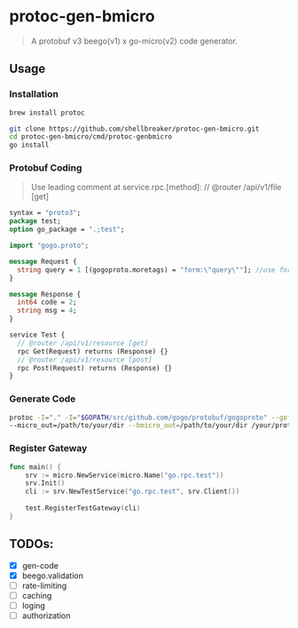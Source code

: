 # protoc-gen-bmicro

> A protobuf v3 beego(v1) x go-micro(v2) code generator.

## Usage

### Installation
```bash
brew install protoc
```

```bash
git clone https://github.com/shellbreaker/protoc-gen-bmicro.git
cd protoc-gen-bmicro/cmd/protoc-genbmicro
go install
```

### Protobuf Coding
> Use leading comment at service.rpc.[method]:
> // @router /api/v1/file [get]

```protobuf
syntax = "proto3";
package test;
option go_package = ".;test";

import "gogo.proto";

message Request {
  string query = 1 [(gogoproto.moretags) = "form:\"query\""]; //use form tag to get query/form value
}

message Response {
  int64 code = 2;
  string msg = 4;
}

service Test {
  // @router /api/v1/resource [get]
  rpc Get(Request) returns (Response) {}
  // @router /api/v1/resource [post]
  rpc Post(Request) returns (Response) {}
}
```

### Generate Code
```bash
protoc -I="." -I="$GOPATH/src/github.com/gogo/protobuf/gogoproto" --gofast_out=/path/to/your/dir \
--micro_out=/path/to/your/dir --bmicro_out=/path/to/your/dir /your/protobuf.proto
```

### Register Gateway
```go
func main() {
    srv := micro.NewService(micro.Name("go.rpc.test"))
    srv.Init()
    cli := srv.NewTestService("go.rpc.test", srv.Client())
    
    test.RegisterTestGateway(cli)
}
```

## TODOs:
* [x] gen-code
* [x] beego.validation
* [ ] rate-limiting
* [ ] caching
* [ ] loging
* [ ] authorization
